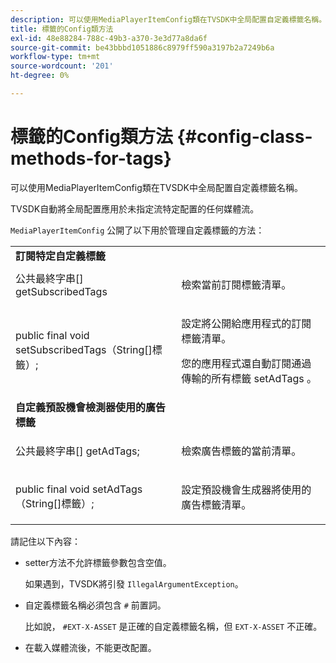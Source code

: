 ```yaml
---
description: 可以使用MediaPlayerItemConfig類在TVSDK中全局配置自定義標籤名稱。
title: 標籤的Config類方法
exl-id: 48e88284-788c-49b3-a370-3e3d77a8da6f
source-git-commit: be43bbbd1051886c8979ff590a3197b2a7249b6a
workflow-type: tm+mt
source-wordcount: '201'
ht-degree: 0%

---
```


# 標籤的Config類方法 {#config-class-methods-for-tags}

可以使用MediaPlayerItemConfig類在TVSDK中全局配置自定義標籤名稱。

TVSDK自動將全局配置應用於未指定流特定配置的任何媒體流。

`MediaPlayerItemConfig` 公開了以下用於管理自定義標籤的方法：

<table id="table_B37A6C75270D47BC99258F2884AD6905"> 
 <tbody> 
  <tr> 
   <td colname="col1"> <b>訂閱特定自定義標籤</b> </td> 
   <td colname="col2"> </td> 
  </tr> 
  <tr> 
   <td colname="col1"> <span class="codeph"> 公共最終字串[] getSubscribedTags </span> </td> 
   <td colname="col2"> <p>檢索當前訂閱標籤清單。 </p> </td> 
  </tr> 
  <tr> 
   <td colname="col1"> <span class="codeph"> public final void setSubscribedTags（String[]標籤）; </span> </td> 
   <td colname="col2"> <p>設定將公開給應用程式的訂閱標籤清單。 </p> <p>您的應用程式還自動訂閱通過傳輸的所有標籤 <span class="codeph"> setAdTags </span>。 </p> </td> 
  </tr> 
  <tr> 
   <td colname="col1"> <b>自定義預設機會檢測器使用的廣告標籤</b> </td> 
   <td colname="col2"> </td> 
  </tr> 
  <tr> 
   <td colname="col1"> <span class="codeph"> 公共最終字串[] getAdTags; </span> </td> 
   <td colname="col2"> <p>檢索廣告標籤的當前清單。 </p> </td> 
  </tr> 
  <tr> 
   <td colname="col1"> <span class="codeph"> public final void setAdTags（String[]標籤）; </span> </td> 
   <td colname="col2"> <p>設定預設機會生成器將使用的廣告標籤清單。 </p> </td> 
  </tr> 
 </tbody> 
</table>

請記住以下內容：

* setter方法不允許標籤參數包含空值。

   如果遇到，TVSDK將引發 `IllegalArgumentException`。
* 自定義標籤名稱必須包含 `#` 前置詞。

   比如說， `#EXT-X-ASSET` 是正確的自定義標籤名稱，但 `EXT-X-ASSET` 不正確。

* 在載入媒體流後，不能更改配置。
